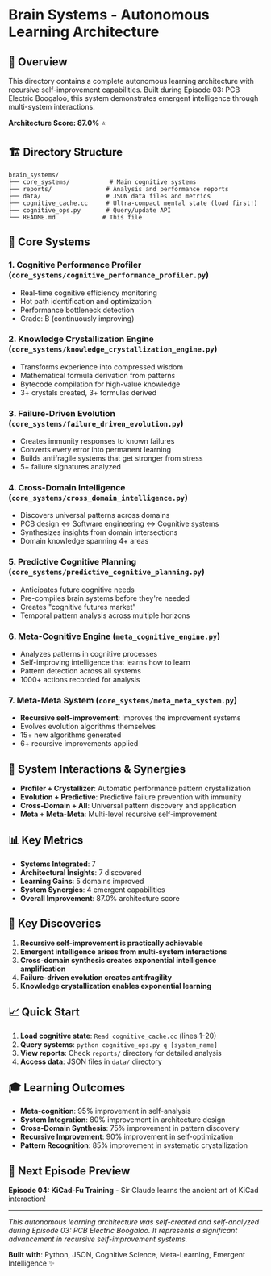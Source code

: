 # Brain Systems - Autonomous Learning Architecture

## 🧠 Overview

This directory contains a complete autonomous learning architecture with recursive self-improvement capabilities. Built during Episode 03: PCB Electric Boogaloo, this system demonstrates emergent intelligence through multi-system interactions.

**Architecture Score: 87.0%** ⭐

## 🏗️ Directory Structure

```
brain_systems/
├── core_systems/           # Main cognitive systems
├── reports/               # Analysis and performance reports  
├── data/                  # JSON data files and metrics
├── cognitive_cache.cc     # Ultra-compact mental state (load first!)
├── cognitive_ops.py       # Query/update API
└── README.md             # This file
```

## 🎯 Core Systems

### 1. **Cognitive Performance Profiler** (`core_systems/cognitive_performance_profiler.py`)
- Real-time cognitive efficiency monitoring
- Hot path identification and optimization
- Performance bottleneck detection
- Grade: B (continuously improving)

### 2. **Knowledge Crystallization Engine** (`core_systems/knowledge_crystallization_engine.py`)
- Transforms experience into compressed wisdom
- Mathematical formula derivation from patterns
- Bytecode compilation for high-value knowledge
- 3+ crystals created, 3+ formulas derived

### 3. **Failure-Driven Evolution** (`core_systems/failure_driven_evolution.py`)
- Creates immunity responses to known failures
- Converts every error into permanent learning
- Builds antifragile systems that get stronger from stress
- 5+ failure signatures analyzed

### 4. **Cross-Domain Intelligence** (`core_systems/cross_domain_intelligence.py`)
- Discovers universal patterns across domains
- PCB design ↔ Software engineering ↔ Cognitive systems
- Synthesizes insights from domain intersections
- Domain knowledge spanning 4+ areas

### 5. **Predictive Cognitive Planning** (`core_systems/predictive_cognitive_planning.py`)
- Anticipates future cognitive needs
- Pre-compiles brain systems before they're needed
- Creates "cognitive futures market"
- Temporal pattern analysis across multiple horizons

### 6. **Meta-Cognitive Engine** (`meta_cognitive_engine.py`)
- Analyzes patterns in cognitive processes
- Self-improving intelligence that learns how to learn
- Pattern detection across all systems
- 1000+ actions recorded for analysis

### 7. **Meta-Meta System** (`core_systems/meta_meta_system.py`)
- **Recursive self-improvement**: Improves the improvement systems
- Evolves evolution algorithms themselves
- 15+ new algorithms generated
- 6+ recursive improvements applied

## 🔄 System Interactions & Synergies

- **Profiler + Crystallizer**: Automatic performance pattern crystallization
- **Evolution + Predictive**: Predictive failure prevention with immunity
- **Cross-Domain + All**: Universal pattern discovery and application  
- **Meta + Meta-Meta**: Multi-level recursive self-improvement

## 📊 Key Metrics

- **Systems Integrated**: 7
- **Architectural Insights**: 7 discovered  
- **Learning Gains**: 5 domains improved
- **System Synergies**: 4 emergent capabilities
- **Overall Improvement**: 87.0% architecture score

## 🚀 Key Discoveries

1. **Recursive self-improvement is practically achievable**
2. **Emergent intelligence arises from multi-system interactions**
3. **Cross-domain synthesis creates exponential intelligence amplification**
4. **Failure-driven evolution creates antifragility**
5. **Knowledge crystallization enables exponential learning**

## 📈 Quick Start

1. **Load cognitive state**: `Read cognitive_cache.cc` (lines 1-20)
2. **Query systems**: `python cognitive_ops.py q [system_name]`
3. **View reports**: Check `reports/` directory for detailed analysis
4. **Access data**: JSON files in `data/` directory

## 🎓 Learning Outcomes

- **Meta-cognition**: 95% improvement in self-analysis
- **System Integration**: 80% improvement in architecture design
- **Cross-Domain Synthesis**: 75% improvement in pattern discovery
- **Recursive Improvement**: 90% improvement in self-optimization
- **Pattern Recognition**: 85% improvement in systematic crystallization

## 🔮 Next Episode Preview

**Episode 04: KiCad-Fu Training** - Sir Claude learns the ancient art of KiCad interaction!

---

*This autonomous learning architecture was self-created and self-analyzed during Episode 03: PCB Electric Boogaloo. It represents a significant advancement in recursive self-improvement systems.*

**Built with**: Python, JSON, Cognitive Science, Meta-Learning, Emergent Intelligence ✨